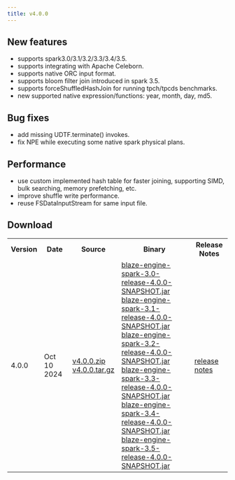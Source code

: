 ```yaml
---
title: v4.0.0
---
```


## New features
- supports spark3.0/3.1/3.2/3.3/3.4/3.5.
- supports integrating with Apache Celeborn.
- supports native ORC input format.
- supports bloom filter join introduced in spark 3.5.
- supports forceShuffledHashJoin for running tpch/tpcds benchmarks.
- new supported native expression/functions: year, month, day, md5.
## Bug fixes
- add missing UDTF.terminate() invokes.
- fix NPE while executing some native spark physical plans.
## Performance
- use custom implemented hash table for faster joining, supporting SIMD, bulk searching, memory prefetching, etc.
- improve shuffle write performance.
- reuse FSDataInputStream for same input file.
  
## Download

<table class="my-table">
  <tr>
    <th>Version</th>
    <th>Date</th>
    <th>Source</th>
    <th>Binary</th>
    <th>Release Notes</th>
  </tr>
  <tr>
    <td>4.0.0</td>
    <td>Oct 10 2024</td>
    <td>
        <a href="https://github.com/apache/auron/archive/refs/tags/v4.0.0.zip" target="_blank">v4.0.0.zip</a> <br>
        <a href="https://github.com/apache/auron/archive/refs/tags/v4.0.0.tar.gz" target="_blank">v4.0.0.tar.gz</a> 
    </td>
    <td>
        <a href="https://github.com/apache/auron/releases/download/v4.0.0/blaze-engine-spark-3.0-release-4.0.0-SNAPSHOT.jar" target="_blank">blaze-engine-spark-3.0-release-4.0.0-SNAPSHOT.jar</a> <br>
        <a href="https://github.com/apache/auron/releases/download/v4.0.0/blaze-engine-spark-3.1-release-4.0.0-SNAPSHOT.jar" target="_blank">blaze-engine-spark-3.1-release-4.0.0-SNAPSHOT.jar</a> <br>
        <a href="https://github.com/apache/auron/releases/download/v4.0.0/blaze-engine-spark-3.2-release-4.0.0-SNAPSHOT.jar" target="_blank">blaze-engine-spark-3.2-release-4.0.0-SNAPSHOT.jar</a> <br>
        <a href="https://github.com/apache/auron/releases/download/v4.0.0/blaze-engine-spark-3.3-release-4.0.0-SNAPSHOT.jar" target="_blank">blaze-engine-spark-3.3-release-4.0.0-SNAPSHOT.jar</a> <br>
        <a href="https://github.com/apache/auron/releases/download/v4.0.0/blaze-engine-spark-3.4-release-4.0.0-SNAPSHOT.jar" target="_blank">blaze-engine-spark-3.4-release-4.0.0-SNAPSHOT.jar</a> <br>
        <a href="https://github.com/apache/auron/releases/download/v4.0.0/blaze-engine-spark-3.5-release-4.0.0-SNAPSHOT.jar" target="_blank">blaze-engine-spark-3.5-release-4.0.0-SNAPSHOT.jar</a> 
    </td>
    <td><a href="https://github.com/apache/auron/releases/tag/v4.0.0" target="_blank">release notes</a> </td>
  </tr>
</table>

